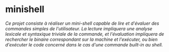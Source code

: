 # minishell

*Ce projet consiste à réaliser un mini-shell capable de lire et d'évaluer des commandes simples de l'utilisateur.
La lecture impliquera une analyse lexicale et syntaxique triviale de la commande, et l'évaluation impliquera de rechercher le binaire correspondant sur la machine et l'exécuter,
ou bien d'exécuter le code concerné dans le cas d'une commande built-in au shell.*
